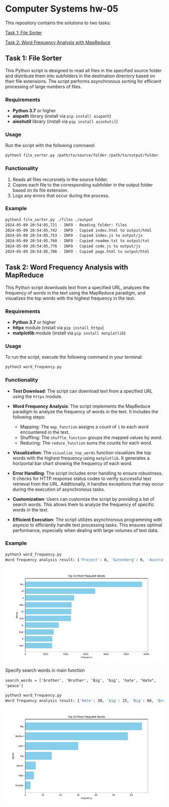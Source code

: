 # Computer Systems hw-05

This repository contains the solutions to two tasks:

[Task 1: File Sorter](file_sorter.py)

[Task 2: Word Frequency Analysis with MapReduce](word_frequency.py)

## Task 1: File Sorter

This Python script is designed to read all files in the specified source folder and distribute them into subfolders in the destination directory based on their file extensions. The script performs asynchronous sorting for efficient processing of large numbers of files.

### Requirements

- **Python 3.7** or higher
- **aiopath** library (install via `pip install aiopath`)
- **aioshutil** library (install via `pip install aioshutil`)

### Usage

Run the script with the following command:

```bash
python3 file_sorter.py /path/to/source/folder /path/to/output/folder
```

### Functionality

1. Reads all files recursively in the source folder.
2. Copies each file to the corresponding subfolder in the output folder based on its file extension.
3. Logs any errors that occur during the process.

### Example

```bash
python3 file_sorter.py ./files ./output
2024-05-09 20:54:05,721 - INFO - Reading folder: files
2024-05-09 20:54:05,742 - INFO - Copied index.html to output/html
2024-05-09 20:54:05,753 - INFO - Copied index.js to output/js
2024-05-09 20:54:05,760 - INFO - Copied readme.txt to output/txt
2024-05-09 20:54:05,776 - INFO - Copied code.js to output/js
2024-05-09 20:54:05,786 - INFO - Copied page.html to output/html
```

## Task 2: Word Frequency Analysis with MapReduce

This Python script downloads text from a specified URL, analyzes the frequency of words in the text using the MapReduce paradigm, and visualizes the top words with the highest frequency in the text.

### Requirements

- **Python 3.7** or higher
- **httpx** module (install via `pip install httpx`)
- **matplotlib** module (install via `pip install matplotlib`)

### Usage

To run the script, execute the following command in your terminal:

```bash
python3 word_frequency.py
```

### Functionality

- **Text Download**: The script can download text from a specified URL using the `httpx` module.

- **Word Frequency Analysis**: The script implements the MapReduce paradigm to analyze the frequency of words in the text. It includes the following steps:

  - Mapping: The `map_function` assigns a count of `1` to each word encountered in the text.
  - Shuffling: The `shuffle_function` groups the mapped values by word.
  - Reducing: The `reduce_function` sums the counts for each word.

- **Visualization**: The `visualize_top_words` function visualizes the top words with the highest frequency using `matplotlib`. It generates a horizontal bar chart showing the frequency of each word.

- **Error Handling**: The script includes error handling to ensure robustness. It checks for HTTP response status codes to verify successful text retrieval from the URL. Additionally, it handles exceptions that may occur during the execution of asynchronous tasks.

- **Customization**: Users can customize the script by providing a list of search words. This allows them to analyze the frequency of specific words in the text.

- **Efficient Execution**: The script utilizes asynchronous programming with asyncio to efficiently handle text processing tasks. This ensures optimal performance, especially when dealing with large volumes of text data.

### Example

```bash
python3 word_frequency.py
Word frequency analysis result: {'Project': 6, 'Gutenberg': 6, 'Australia': 7, 'Title': 2, 'Nineteen': 3, 'eightyfour': 2, 'Author': 2, 'George': 2, 'Orwell': 2, 'pseudonym': 2, 'of': 3467, ... }
```

<p align="center"><img src="assets/Figure_1.png" alt="Top Most Frequent Words"></p>

Specify search words in main function

`search_words = ['brother', 'Brother', 'Big', 'big', 'hate', "Hate", 'peace']`

```bash
python3 word_frequency.py
Word frequency analysis result: {'Hate': 30, 'big': 15, 'Big': 66, 'Brother': 58, 'peace': 6, 'brother': 3, 'hate': 5}
```

<p align="center"><img src="assets/Figure_2.png" alt="Top Most Frequent Words"></p>
